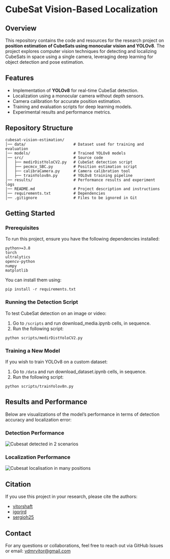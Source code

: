 # CubeSat Vision-Based Localization

## Overview
This repository contains the code and resources for the research project on **position estimation of CubeSats using monocular vision and YOLOv8**. The project explores computer vision techniques for detecting and localizing CubeSats in space using a single camera, leveraging deep learning for object detection and pose estimation.

## Features
- Implementation of **YOLOv8** for real-time CubeSat detection.
- Localization using a monocular camera without depth sensors.
- Camera calibration for accurate position estimation.
- Training and evaluation scripts for deep learning models.
- Experimental results and performance metrics.

## Repository Structure
```
cubesat-vision-estimation/
│── data/                     # Dataset used for training and evaluation
│── models/                   # Trained YOLOv8 models
│── src/                      # Source code
│   ├── medirDistYoloCV2.py   # CubeSat detection script
│   ├── pecmcv_SBC.py         # Position estimation script
│   ├── calibraCamera.py      # Camera calibration tool
│   ├── trainYolov8n.py       # YOLOv8 training pipeline
│── results/                  # Performance results and experiment logs
│── README.md                 # Project description and instructions
│── requirements.txt          # Dependencies
│── .gitignore                # Files to be ignored in Git
```

## Getting Started
### Prerequisites
To run this project, ensure you have the following dependencies installed:
```
python>=3.8
torch
ultralytics
opencv-python
numpy
matplotlib
```
You can install them using:
```
pip install -r requirements.txt
```

### Running the Detection Script
To test CubeSat detection on an image or video:
1. Go to `/scripts` and run download_media.ipynb cells, in sequence.
2. Run the following script:
```
python scripts/medirDistYoloCV2.py
```

### Training a New Model
If you wish to train YOLOv8 on a custom dataset:
1. Go to `/data` and run download_dataset.ipynb cells, in sequence.
2. Run the following script:
```
python scripts/trainYolov8n.py
```

## Results and Performance
Below are visualizations of the model’s performance in terms of detection accuracy and localization error:

### **Detection Performance**
![Cubesat detected in 2 scenarios](https://drive.google.com/file/d/1_5OJC3oxr_qYgtmT6hjIPgYmm_Aa5G9x/view)

### **Localization Performance**
![Cubesat localisation in many positions](https://drive.google.com/file/d/1k5oD4RdfnxMjDbPXgkOfk-HoQOSB2oL2/view?usp=sharing)

## Citation
If you use this project in your research, please cite the authors:
- [vitorshaft](https://github.com/vitorshaft)
- [igorjrd](https://github.com/igorjrd)
- [sergioh25](https://github.com/sergioh25)

## Contact
For any questions or collaborations, feel free to reach out via GitHub Issues or email:
[vdmrvitor@gmail.com](vdmrvitor@gmail.com)